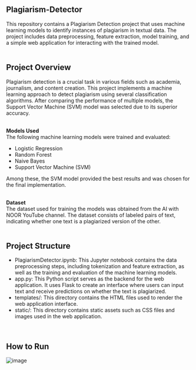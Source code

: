 ## Plagiarism-Detector
This repository contains a Plagiarism Detection project that uses machine learning models to identify instances of plagiarism in textual data. The project includes data preprocessing, feature extraction, model training, and a simple web application for interacting with the trained model. <br/>
<br/>

## Project Overview 
Plagiarism detection is a crucial task in various fields such as academia, journalism, and content creation. This project implements a machine learning approach to detect plagiarism using several classification algorithms. After comparing the performance of multiple models, the Support Vector Machine (SVM) model was selected due to its superior accuracy. <br/>
<br/>

**Models Used** <br/>
The following machine learning models were trained and evaluated: <br/>
* Logistic Regression
* Random Forest
* Naive Bayes
* Support Vector Machine (SVM) <br/>

Among these, the SVM model provided the best results and was chosen for the final implementation. <br/>
<br/>

**Dataset** <br/>
The dataset used for training the models was obtained from the AI with NOOR YouTube channel. The dataset consists of labeled pairs of text, indicating whether one text is a plagiarized version of the other. <br/>
<br/>

## Project Structure
* PlagiarismDetector.ipynb: This Jupyter notebook contains the data preprocessing steps, including tokenization and feature extraction, as well as the training and evaluation of the machine learning models. 
* app.py: This Python script serves as the backend for the web application. It uses Flask to create an interface where users can input text and receive predictions on whether the text is plagiarized.
* templates/: This directory contains the HTML files used to render the web application interface.
* static/: This directory contains static assets such as CSS files and images used in the web application. <br/>
<br/>

## How to Run 
![image](https://github.com/user-attachments/assets/1f2ded65-8e18-4776-a5be-66279685cc26)

